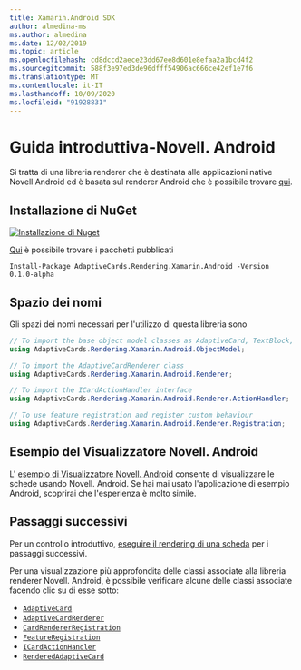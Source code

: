 ```yaml
---
title: Xamarin.Android SDK
author: almedina-ms
ms.author: almedina
ms.date: 12/02/2019
ms.topic: article
ms.openlocfilehash: cd8dccd2aece23dd67ee8d601e8efaa2a1bcd4f2
ms.sourcegitcommit: 588f3e97ed3de96dfff54906ac666ce42ef1e7f6
ms.translationtype: MT
ms.contentlocale: it-IT
ms.lasthandoff: 10/09/2020
ms.locfileid: "91928831"
---
```

# <a name="getting-started---xamarinandroid"></a>Guida introduttiva-Novell. Android

Si tratta di una libreria renderer che è destinata alle applicazioni native Novell Android ed è basata sul renderer Android che è possibile trovare [qui](../../android/getting-started.md). 

## <a name="nuget-install"></a>Installazione di NuGet

[![Installazione di Nuget](https://img.shields.io/nuget/vpre/AdaptiveCards.Rendering.Xamarin.Android.svg)](https://www.nuget.org/packages/AdaptiveCards.Rendering.Xamarin.Android)

[Qui](http://nuget.org) è possibile trovare i pacchetti pubblicati

```console
Install-Package AdaptiveCards.Rendering.Xamarin.Android -Version 0.1.0-alpha
```

## <a name="namespace"></a>Spazio dei nomi

Gli spazi dei nomi necessari per l'utilizzo di questa libreria sono
```csharp
// To import the base object model classes as AdaptiveCard, TextBlock, Column, ShowCardAction, ...
using AdaptiveCards.Rendering.Xamarin.Android.ObjectModel;

// To import the AdaptiveCardRenderer class
using AdaptiveCards.Rendering.Xamarin.Android.Renderer;

// To import the ICardActionHandler interface
using AdaptiveCards.Rendering.Xamarin.Android.Renderer.ActionHandler;

// To use feature registration and register custom behaviour 
using AdaptiveCards.Rendering.Xamarin.Android.Renderer.Registration;
```

## <a name="xamarinandroid-visualizer-sample"></a>Esempio del Visualizzatore Novell. Android

L' [esempio di Visualizzatore Novell. Android](https://github.com/Microsoft/AdaptiveCards/tree/main/source/xamarin/Xamarin.Droid.Sample) consente di visualizzare le schede usando Novell. Android. Se hai mai usato l'applicazione di esempio Android, scoprirai che l'esperienza è molto simile.

## <a name="next-steps"></a>Passaggi successivi

Per un controllo introduttivo, [eseguire il rendering di una scheda](render-a-card.md) per i passaggi successivi.

Per una visualizzazione più approfondita delle classi associate alla libreria renderer Novell. Android, è possibile verificare alcune delle classi associate facendo clic su di esse sotto:
* [```AdaptiveCard```](adaptivecards-rendering-xamarin-android-objectmodel-adaptivecard.md)
* [```AdaptiveCardRenderer```](adaptivecards-rendering-xamarin-android-renderer-adaptivecardrenderer.md)
* [```CardRendererRegistration```](adaptivecards-rendering-xamarin-android-renderer-cardrendererregistration.md)
* [```FeatureRegistration```](adaptivecards-rendering-xamarin-android-objectmodel-featureregistration.md)
* [```ICardActionHandler```](adaptivecards-renderin-xamarin-android-renderer-actionhandler-icardactionhandler.md)
* [```RenderedAdaptiveCard```](adaptivecards-rendering-xamarin-android-renderer-renderedadaptivecard.md)
